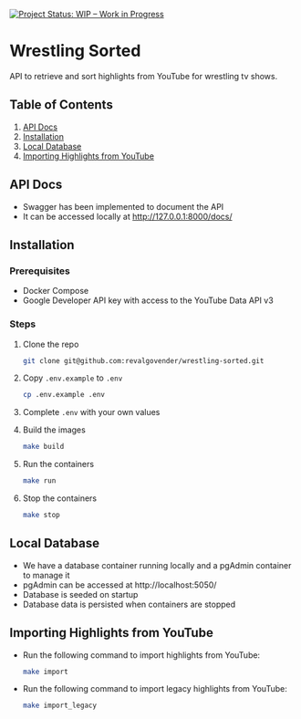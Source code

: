 [![Project Status: WIP – Work in Progress](https://img.shields.io/badge/Project%20Status-WIP-yellow.svg)](https://github.com/your-username/your-repo)

# Wrestling Sorted

API to retrieve and sort highlights from YouTube for wrestling tv shows.

## Table of Contents

1. [API Docs](#api-docs)
2. [Installation](#installation)
3. [Local Database](#local-database)
4. [Importing Highlights from YouTube](#importing-highlights-from-youtube)

## API Docs

- Swagger has been implemented to document the API
- It can be accessed locally at http://127.0.0.1:8000/docs/

## Installation

### Prerequisites

- Docker Compose
- Google Developer API key with access to the YouTube Data API v3

### Steps

1. Clone the repo

    ```bash
    git clone git@github.com:revalgovender/wrestling-sorted.git
    ```
2. Copy `.env.example` to `.env`

    ```bash 
    cp .env.example .env
    ```

3. Complete `.env` with your own values
4. Build the images

    ```bash
    make build
    ```
5. Run the containers

    ```bash
    make run
    ```
6. Stop the containers

    ```bash
    make stop
    ```

## Local Database

- We have a database container running locally and a pgAdmin container to manage it
- pgAdmin can be accessed at http://localhost:5050/
- Database is seeded on startup
- Database data is persisted when containers are stopped

## Importing Highlights from YouTube

- Run the following command to import highlights from YouTube:

  ```bash
  make import
  ```
- Run the following command to import legacy highlights from YouTube:

  ```bash
  make import_legacy
  ```
